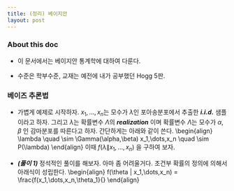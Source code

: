 ```yaml
---
title: (정리) 베이지안 
layout: post
---
```


### About this doc

- 이 문서에서는 베이지안 통계학에 대하여 다룬다.

- 수준은 학부수준, 교재는 예전에 내가 공부했던 Hogg 5판. 

### 베이즈 추론법

- 가볍게 예제로 시작하자. $x_1,\dots,x_n$는 모수가 $\lambda$인 포아송분포에서 추출한 ***i.i.d.*** 샘플이라고 하자. 그리고 $\lambda$는 확률변수 $\Lambda$의 ***realization*** 이며 확률변수 $\Lambda$는 모수가 $\alpha$, $\beta$ 인 감마분포를 따른다고 하자. 간단하게는 아래와 같이 쓴다. 
\begin{align}
\lambda \quad \sim \Gamma(\alpha,\beta)
x_1,\dots,x_n \quad \sim P(\lambda)
\end{align}
이때 $f(\lambda \| x_1,\dots,x_n)$ 을 구하여 보자. 

- ***(풀이 1)*** 정석적인 풀이를 해보자. 아마 좀 어려울거다. 조건부 확률의 정의에 의해서 아래식이 성립한다. 
\begin{align}
f(\theta \| x_1,\dots,x_n) = \frac{f(x_1,\dots,x_n,\theta_1}{}
\end{align}
